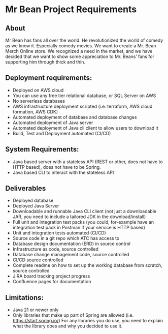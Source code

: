 # Mr Bean Project Requirements
## About
Mr Bean has fans all over the world. He revolutionized the world of comedy as we know it. Especially comedy movies. 
We want to create a Mr. Bean Merch Online store. We recognized a need in the market, and we have decided that we want 
to show some appreciation to Mr. Beans’ fans for supporting him through thick and thin. 
 
## Deployment requirements:
* Deployed on AWS cloud
* You can use any free tier relational database, or SQL Server on AWS
* No serverless databases
* AWS infrastructure deployment scripted (i.e. terraform, AWS cloud formation, AWS CDK)
* Automated deployment of database and database changes
* Automated deployment of Java server
* Automated deployment of Java cli client to allow users to download it
* Build, Test and Deployment automated (CI/CD)
 
## System Requirements:
* Java based server with a stateless API (REST or other, does not have to HTTP based), does not have to be Spring.
* Java based CLI to interact with the stateless API
 
 
## Deliverables
* Deployed database
* Deployed Java Server
* Downloadable and runnable Java CLI client (not just a downloadable JAR, you need to include a tailored JDK in the download/install)
* Full unit and integration test packs (you could, for-example have an integration test pack in Postman if your service is HTTP based)
* Unit and integration tests automated (CI/CD)
* Source code in a git repo which ATC has access to
* Database design documentation (ERD)  in source control
* Infrastructure as code, source controlled
* Database change management code, source controlled
* CI/CD source controlled
* Complete readme on how to set up the working database from scratch, source controlled
* JIRA board tracking project progress
* Confluence pages for documentation
 
## Limitations:
* Java 21 or newer only
* Only libraries that make up part of Spring are allowed (i.e. https://start.spring.io/)
For any libraries you do use, you need to explain what the library does and why you decided to use it.
